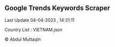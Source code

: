 

## Google Trends Keywords Scraper 
 
Last Update 04-04-2023 , 14:31:11

Country List :
VIETNAM.json



© Abdul Muttaqin 
